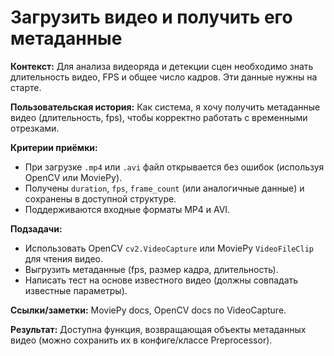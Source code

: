# **Загрузить видео и получить его метаданные**

**Контекст:** Для анализа видеоряда и детекции сцен необходимо знать длительность видео, FPS и общее число кадров. Эти данные нужны на старте.


**Пользовательская история:** Как система, я хочу получить метаданные видео (длительность, fps), чтобы корректно работать с временными отрезками.


**Критерии приёмки:**
- При загрузке `.mp4` или `.avi` файл открывается без ошибок (используя OpenCV или MoviePy).
- Получены `duration`, `fps`, `frame_count` (или аналогичные данные) и сохранены в доступной структуре.
- Поддерживаются входные форматы MP4 и AVI.


**Подзадачи:**
- Использовать OpenCV `cv2.VideoCapture` или MoviePy `VideoFileClip` для чтения видео.
- Выгрузить метаданные (fps, размер кадра, длительность).
- Написать тест на основе известного видео (должны совпадать известные параметры).


**Ссылки/заметки:** MoviePy docs, OpenCV docs по VideoCapture.


**Результат:** Доступна функция, возвращающая объекты метаданных видео (можно сохранить их в конфиге/классе Preprocessor).
